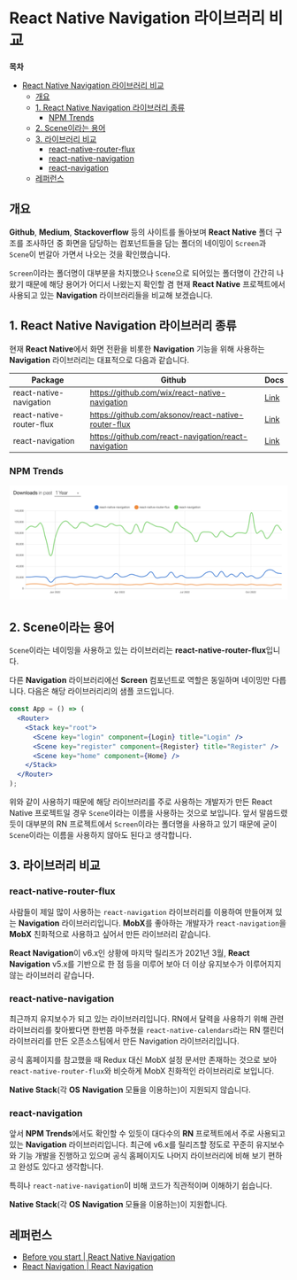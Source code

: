 # React Native Navigation 라이브러리 비교

**목차**

- [React Native Navigation 라이브러리 비교](#react-native-navigation-라이브러리-비교)
  - [개요](#개요)
  - [1. React Native Navigation 라이브러리 종류](#1-react-native-navigation-라이브러리-종류)
    - [NPM Trends](#npm-trends)
  - [2. Scene이라는 용어](#2-scene이라는-용어)
  - [3. 라이브러리 비교](#3-라이브러리-비교)
    - [react-native-router-flux](#react-native-router-flux)
    - [react-native-navigation](#react-native-navigation)
    - [react-navigation](#react-navigation)
  - [레퍼런스](#레퍼런스)

## 개요

**Github**, **Medium**, **Stackoverflow** 등의 사이트를 돌아보며 **React Native** 폴더 구조를 조사하던 중 화면을 담당하는 컴포넌트들을 담는 폴더의 네이밍이 `Screen`과 `Scene`이 번갈아 가면서 나오는 것을 확인했습니다.

`Screen`이라는 폴더명이 대부분을 차지했으나 `Scene`으로 되어있는 폴더명이 간간히 나왔기 때문에 해당 용어가 어디서 나왔는지 확인할 겸 현재 **React Native** 프로젝트에서 사용되고 있는 **Navigation** 라이브러리들을 비교해 보겠습니다.

## 1. React Native Navigation 라이브러리 종류

현재 **React Native**에서 화면 전환을 비롯한 **Navigation** 기능을 위해 사용하는 **Navigation** 라이브러리는 대표적으로 다음과 같습니다.

| Package                  | Github                                               | Docs                                                                                |
| ------------------------ | ---------------------------------------------------- | ----------------------------------------------------------------------------------- |
| react-native-navigation  | https://github.com/wix/react-native-navigation       | [Link](https://wix.github.io/react-native-navigation/docs/before-you-start/)        |
| react-native-router-flux | https://github.com/aksonov/react-native-router-flux  | [Link](https://github.com/aksonov/react-native-router-flux/blob/master/docs/API.md) |
| react-navigation         | https://github.com/react-navigation/react-navigation | [Link](https://reactnavigation.org/)                                                |

### NPM Trends

<img src="1.png" alt="react-native-navigation vs react-native-router-flux vs react-navigation" width="600" />

## 2. Scene이라는 용어

`Scene`이라는 네이밍을 사용하고 있는 라이브러리는 **react-native-router-flux**입니다.

다른 **Navigation** 라이브러리에선 **Screen** 컴포넌트로 역할은 동일하며 네이밍만 다릅니다. 다음은 해당 라이브러리리의 샘플 코드입니다.

```jsx
const App = () => (
  <Router>
    <Stack key="root">
      <Scene key="login" component={Login} title="Login" />
      <Scene key="register" component={Register} title="Register" />
      <Scene key="home" component={Home} />
    </Stack>
  </Router>
);
```

위와 같이 사용하기 때문에 해당 라이브러리를 주로 사용하는 개발자가 만든 React Native 프로젝트일 경우 `Scene`이라는 이름을 사용하는 것으로 보입니다. 앞서 말씀드렸듯이 대부분의 RN 프로젝트에서 `Screen`이라는 폴더명을 사용하고 있기 때문에 굳이 `Scene`이라는 이름을 사용하지 않아도 된다고 생각합니다.

## 3. 라이브러리 비교

### react-native-router-flux

사람들이 제일 많이 사용하는 `react-navigation` 라이브러리를 이용하여 만들어져 있는 **Navigation** 라이브러리입니다. **MobX**를 좋아하는 개발자가 `react-navigation`을 **MobX** 친화적으로 사용하고 싶어서 만든 라이브러리 같습니다.

**React Navigation**이 v6.x인 상황에 마지막 릴리즈가 2021년 3월, **React Navigation** v5.x를 기반으로 한 점 등을 미루어 보아 더 이상 유지보수가 이루어지지 않는 라이브러리 같습니다.

### react-native-navigation

최근까지 유지보수가 되고 있는 라이브러리입니다. RN에서 달력을 사용하기 위해 관련 라이브러리를 찾아봤다면 한번쯤 마주쳤을 `react-native-calendars`라는 RN 캘린더 라이브러리를 만든 오픈소스팀에서 만든 Navigation 라이브러리입니다.

공식 홈페이지를 참고했을 때 Redux 대신 MobX 설정 문서만 존재하는 것으로 보아 `react-native-router-flux`와 비슷하게 MobX 친화적인 라이브러리로 보입니다.

**Native Stack**(각 **OS** **Navigation** 모듈을 이용하는)이 지원되지 않습니다.

### react-navigation

앞서 **NPM Trends**에서도 확인할 수 있듯이 대다수의 **RN** 프로젝트에서 주로 사용되고 있는 **Navigation** 라이브러리입니다. 최근에 v6.x를 릴리즈할 정도로 꾸준히 유지보수와 기능 개발을 진행하고 있으며 공식 홈페이지도 나머지 라이브러리에 비해 보기 편하고 완성도 있다고 생각합니다.

특히나 `react-native-navigation`이 비해 코드가 직관적이며 이해하기 쉽습니다.

**Native Stack**(각 **OS** **Navigation** 모듈을 이용하는)이 지원합니다.

## 레퍼런스

- [Before you start | React Native Navigation](https://wix.github.io/react-native-navigation/docs/before-you-start/)
- [React Navigation | React Navigation](https://reactnavigation.org/)
